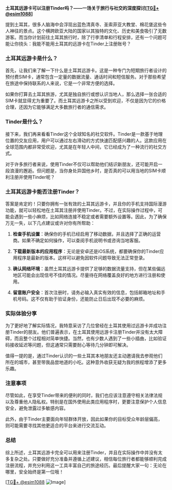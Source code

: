 **土耳其远游卡可以注册Tinder吗？——一场关于旅行与社交的深度探讨[[TG💪+ @esim1088](https://t.me/s/esim1088)]**

提到土耳其，很多人脑海中会浮现出蓝色清真寺、圣索菲亚大教堂、棉花堡这些令人神往的景点。这个横跨欧亚大陆的国家以其独特的文化、历史和美食吸引了无数游客。而当你计划前往土耳其旅行时，除了行李清单和行程安排，还有一个问题可能让你挠头：我能不能用土耳其的远游卡在Tinder上注册账号？

### 土耳其远游卡是什么？

首先，让我们来了解一下什么是土耳其远游卡。这是一种专门为短期旅行者设计的预付费SIM卡，通常包含一定量的数据流量、通话时间和短信服务。对于那些希望在旅途中保持联系的人来说，它是一个非常方便的选择。

如果你打算去土耳其旅游，尤其是独自旅行或想认识当地人，那么选择一张合适的SIM卡就显得尤为重要了。而土耳其远游卡之所以受到欢迎，不仅是因为它的价格合理，还因为它能够满足大多数旅行者的通信需求。

### Tinder是什么？

接下来，我们再来看看Tinder这个全球知名的社交软件。Tinder是一款基于地理位置的交友应用，用户可以通过左右滑动的方式快速匹配感兴趣的人。这款应用在全球范围内都非常受欢迎，尤其是在年轻人中间，它已经成为了一种流行的社交方式。

对于许多旅行者来说，使用Tinder不仅可以帮助他们结识新朋友，还可能开启一段浪漫的邂逅。但问题是，当你身处异国他乡时，是否真的可以用当地的SIM卡顺利注册并使用Tinder呢？

### 土耳其远游卡能否注册Tinder？

答案是肯定的！只要你拥有一张有效的土耳其远游卡，并且你的手机支持国际漫游功能，就可以轻松地在土耳其注册并使用Tinder。不过，在实际操作过程中，可能会遇到一些小麻烦，比如网络连接不稳定或者需要额外设置等。因此，为了确保万无一失，以下几点建议或许对你有所帮助：

1. **检查手机设置**：确保你的手机已经启用了移动数据，并且选择了正确的运营商。如果不确定如何操作，可以查阅手机说明书或咨询当地客服。
   
2. **下载最新版本的应用程序**：无论是安卓还是iOS系统，都要确保你的Tinder应用程序是最新的版本。这样可以避免因软件问题导致无法正常登录。

3. **确认网络环境**：虽然土耳其远游卡提供了足够的数据流量支持，但在某些偏远地区可能会出现信号不佳的情况。尽量待在网络覆盖良好的地方进行注册和使用。

4. **留意账户安全**：首次注册时，请务必输入真实有效的信息，包括邮箱地址和手机号码。这不仅有助于验证身份，还能防止日后出现不必要的麻烦。

### 实际体验分享

为了更好地了解实际情况，我特意采访了几位曾经在土耳其使用过远游卡并成功注册Tinder的朋友。他们普遍表示，在土耳其使用远游卡注册Tinder并没有太大障碍，而且整个过程相对简单快捷。当然，也有少数人遇到了一些小插曲，比如验证码接收延迟等问题，但这通常只需要耐心等待几分钟即可解决。

值得一提的是，通过Tinder认识的一些土耳其本地朋友还主动邀请我去参观他们所在的城市，甚至带我品尝地道的小吃。这种意外收获无疑为我的旅程增添了更多乐趣。

### 注意事项

尽管如此，在享受Tinder带来的便利的同时，我们也应该注意遵守相关法律法规以及尊重他人隐私权。特别是在国外使用此类应用程序时，更要注意保护个人信息安全，避免泄露过多敏感内容。

此外，由于Tinder主要面向年轻群体开放，因此如果你的目标受众年龄层偏高，则可能需要寻找其他更适合的平台来进行交流互动。

### 总结

综上所述，土耳其远游卡完全可以用来注册Tinder，并且在实际操作中并没有太多复杂之处。只要做好充分准备并遵循上述建议，相信每位旅行者都能够顺利完成注册流程，并充分利用这一工具丰富自己的旅途经历。最后提醒大家一句：无论在哪里，安全始终是第一位哦！

[[TG💪+ @esim1088](https://t.me/s/esim1088) ![Image](https://i.postimg.cc/4NQfJmqS/Snipaste-2025-05-13-00-14-12.png)]